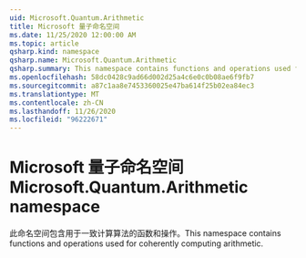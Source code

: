 ```yaml
---
uid: Microsoft.Quantum.Arithmetic
title: Microsoft 量子命名空间
ms.date: 11/25/2020 12:00:00 AM
ms.topic: article
qsharp.kind: namespace
qsharp.name: Microsoft.Quantum.Arithmetic
qsharp.summary: This namespace contains functions and operations used for coherently computing arithmetic.
ms.openlocfilehash: 58dc0428c9ad66d002d25a4c6e0c0b08ae6f9fb7
ms.sourcegitcommit: a87c1aa8e7453360025e47ba614f25b02ea84ec3
ms.translationtype: MT
ms.contentlocale: zh-CN
ms.lasthandoff: 11/26/2020
ms.locfileid: "96222671"
---
```

# <a name="microsoftquantumarithmetic-namespace"></a><span data-ttu-id="82fa7-102">Microsoft 量子命名空间</span><span class="sxs-lookup"><span data-stu-id="82fa7-102">Microsoft.Quantum.Arithmetic namespace</span></span>

<span data-ttu-id="82fa7-103">此命名空间包含用于一致计算算法的函数和操作。</span><span class="sxs-lookup"><span data-stu-id="82fa7-103">This namespace contains functions and operations used for coherently computing arithmetic.</span></span>

